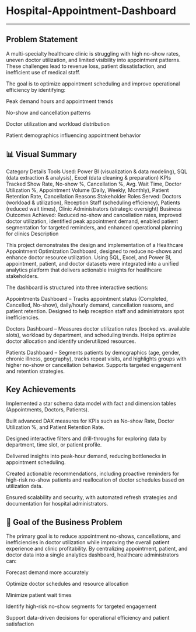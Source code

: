 # Hospital-Appointment-Dashboard
---------------------------------

Problem Statement
-----------------

A multi-specialty healthcare clinic is struggling with high no-show rates, uneven doctor utilization, and limited visibility into appointment patterns. These challenges lead to revenue loss, patient dissatisfaction, and inefficient use of medical staff.

The goal is to optimize appointment scheduling and improve operational efficiency by identifying:

Peak demand hours and appointment trends

No-show and cancellation patterns

Doctor utilization and workload distribution

Patient demographics influencing appointment behavior

📊 Visual Summary
------------------

Category	Details
Tools Used: Power BI (visualization & data modeling), SQL (data extraction & analysis), Excel (data cleaning & preparation)
KPIs Tracked	Show Rate, No-show %, Cancellation %, Avg. Wait Time, Doctor Utilization %, Appointment Volume (Daily, Weekly, Monthly), Patient Retention Rate, Cancellation Reasons
Stakeholder Roles Served: Doctors (workload & utilization), Reception Staff (scheduling efficiency), Patients (reduced wait times), Clinic Administrators (strategic oversight)
Business Outcomes Achieved: Reduced no-show and cancellation rates, improved doctor utilization, identified peak appointment demand, enabled patient segmentation for targeted reminders, and enhanced operational planning for clinics
Description

This project demonstrates the design and implementation of a Healthcare Appointment Optimization Dashboard, designed to reduce no-shows and enhance doctor resource utilization. Using SQL, Excel, and Power BI, appointment, patient, and doctor datasets were integrated into a unified analytics platform that delivers actionable insights for healthcare stakeholders.

The dashboard is structured into three interactive sections:

Appointments Dashboard – Tracks appointment status (Completed, Cancelled, No-show), daily/hourly demand, cancellation reasons, and patient retention. Designed to help reception staff and administrators spot inefficiencies.

Doctors Dashboard – Measures doctor utilization rates (booked vs. available slots), workload by department, and scheduling trends. Helps optimize doctor allocation and identify underutilized resources.

Patients Dashboard – Segments patients by demographics (age, gender, chronic illness, geography), tracks repeat visits, and highlights groups with higher no-show or cancellation behavior. Supports targeted engagement and retention strategies.

Key Achievements
-----------------

Implemented a star schema data model with fact and dimension tables (Appointments, Doctors, Patients).

Built advanced DAX measures for KPIs such as No-show Rate, Doctor Utilization %, and Patient Retention Rate.

Designed interactive filters and drill-throughs for exploring data by department, time slot, or patient profile.

Delivered insights into peak-hour demand, reducing bottlenecks in appointment scheduling.

Created actionable recommendations, including proactive reminders for high-risk no-show patients and reallocation of doctor schedules based on utilization data.

Ensured scalability and security, with automated refresh strategies and documentation for hospital administrators.

🎯 Goal of the Business Problem
---------------------------------

The primary goal is to reduce appointment no-shows, cancellations, and inefficiencies in doctor utilization while improving the overall patient experience and clinic profitability. By centralizing appointment, patient, and doctor data into a single analytics dashboard, healthcare administrators can:

Forecast demand more accurately

Optimize doctor schedules and resource allocation

Minimize patient wait times

Identify high-risk no-show segments for targeted engagement

Support data-driven decisions for operational efficiency and patient satisfaction
